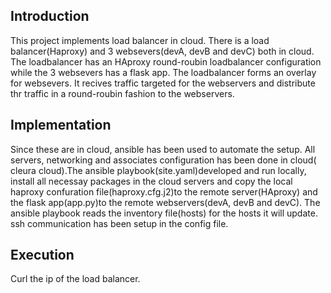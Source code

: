 ## Introduction
This project implements load balancer in cloud. There is a load balancer(Haproxy) and 3 websevers(devA, devB and devC) both in cloud. The loadbalancer has an HAproxy round-roubin loadbalancer configuration while the 3 websevers has a flask app. The loadbalancer forms an overlay for websevers. It recives traffic targeted for the webservers and distribute thr traffic in a round-roubin fashion to the webservers.

## Implementation
Since these are in cloud, ansible has been used to automate the setup. All servers, networking and associates configuration has been done in cloud( cleura cloud).The ansible playbook(site.yaml)developed and run locally, install all necessay packages in the cloud servers and copy the local haproxy confuration file(haproxy.cfg.j2)to the remote server(HAproxy) and the flask app(app.py)to the remote webservers(devA, devB and devC). The ansible playbook reads the inventory file(hosts) for the hosts it will update. ssh communication has been setup in the config file.

## Execution
Curl the ip of the load balancer.